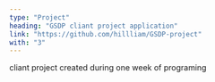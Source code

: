 ```yaml
---
type: "Project"
heading: "GSDP cliant project application"
link: "https://github.com/hillliam/GSDP-project"
with: "3"
---
```


cliant project created during one week of programing
